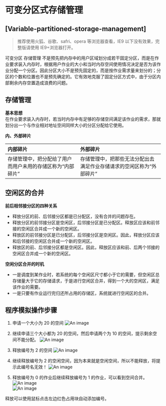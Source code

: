 # 可变分区式存储管理

## [Variable-partitioned-storage-management]

> 推荐使用火狐、谷歌、safri、opera 等浏览器查看，IE9 以下没有效果，完整版请使用 IE9+浏览器打开。

可变分区 存储管理 不是预先把内存中的用户区域划分成若干固定分区，而是在作业要求装入内存时，根据用户作业的大小和当时内存空间使用情况决定是否为该作业分配一个分区。因此分区大小不是预先固定的，而是按作业需求量来划分的；分区的个数和位置也不是预先确定的。它有效地克服了固定分区方式中，由于分区内部剩余内存空置造成浪费的问题。

## 存储管理

**基本思想**  
在作业要求装入内存时，若当时内存中有足够的存储空间满足该作业的需求，那就划分出一个与作业相对地址空间同样大小的分区分配给它使用。

**内、外部碎片**

| 内部碎片                                                   | 外部碎片                                                             |
| :--------------------------------------------------------- | :------------------------------------------------------------------- |
| 存储管理中，把分配给了用户而用户未用的存储区称为“内部碎片” | 存储管理中，把那些无法分配出去满足作业存储请求的空闲区称为“外部碎片” |

## 空闲区的合并

**前后相邻接分区的四种关系**

- 释放分区的前、后邻接分区都是已分配区，没有合并的问题存在。
- 释放分区的前邻接分区是空闲区，后邻接分区是已分配区。释放区应该和前邻接的空闲区合并成一个新的空闲区。
- 释放区的前邻接分区是已分配区，后邻接分区是空闲区。因此，释放分区应该和后邻接的空闲区合并成一个新的空闲区。
- 释放区的前、后邻接分区都是空闲区。因此，释放区应该和前、后两个邻接的空闲区合并成一个新的空闲区。

**空闲分区合并的时机**

- 一是调度到某作业时，若系统的每个空闲区尺寸都小于它的需要，但空闲区总存储量大于它的存储请求，于是进行空闲区合并，得到一个大的空闲区，满足该作业的需要。
- 一是只要有作业运行完归还所占用的存储区，系统就进行空闲区的合并。

## 程序模拟操作步骤

1. 申请一个大小为 20 的空间
   ![An image](https://raw.githubusercontent.com/nuochong/kebian/master/img/11.png)

2. 继续申请三个大小都为 20 的空间，然后申请两个为 10 的空间，提示剩余空间不能分配。
   ![An image](https://raw.githubusercontent.com/nuochong/kebian/master/img/22.png)
3. 释放编号为 2 的空间
   ![An image](https://raw.githubusercontent.com/nuochong/kebian/master/img/33.png)
4. 继续释放编号为 2 的空闲空间，因为本来就是空闲空间，所以不能释放，将提示此编号名无效！
   ![An image](https://raw.githubusercontent.com/nuochong/kebian/master/img/44.png)
5. 释放编号为 0 的作业后继续释放编号为 1 的作业，可以看到空间合并。
   ![An image](https://raw.githubusercontent.com/nuochong/kebian/master/img/55.png)  
   ![An image](https://raw.githubusercontent.com/nuochong/kebian/master/img/66.png)

释放可以使用鼠标点击左边红色占用块自动添加编号。
